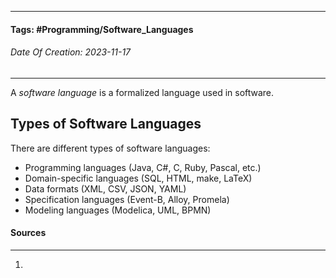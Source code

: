 __________________________________________________________________________
#### **Tags:** #Programming/Software_Languages 
###### *Date Of Creation: 2023-11-17*
__________________________________________________________________________

A *software language* is a formalized language used in software.
## Types of Software Languages
There are different types of software languages:
- Programming languages (Java, C#, C, Ruby, Pascal, etc.)
- Domain-specific languages (SQL, HTML, make, LaTeX)
- Data formats (XML, CSV, JSON, YAML)
- Specification languages (Event-B, Alloy, Promela)
- Modeling languages (Modelica, UML, BPMN)
#### Sources
__________________________________________________________________________
1. 